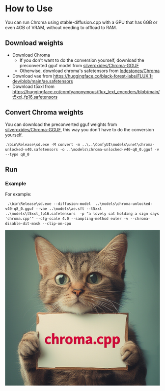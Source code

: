 # How to Use

You can run Chroma using stable-diffusion.cpp with a GPU that has 6GB or even 4GB of VRAM, without needing to offload to RAM.

## Download weights

- Download Chroma
    - If you don't want to do the conversion yourself, download the preconverted gguf model from [silveroxides/Chroma-GGUF](https://huggingface.co/silveroxides/Chroma-GGUF)
    - Otherwise, download chroma's safetensors from [lodestones/Chroma](https://huggingface.co/lodestones/Chroma)
- Download vae from https://huggingface.co/black-forest-labs/FLUX.1-dev/blob/main/ae.safetensors
- Download t5xxl from https://huggingface.co/comfyanonymous/flux_text_encoders/blob/main/t5xxl_fp16.safetensors

## Convert Chroma weights

You can download the preconverted gguf weights from [silveroxides/Chroma-GGUF](https://huggingface.co/silveroxides/Chroma-GGUF), this way you don't have to do the conversion yourself.

```
.\bin\Release\sd.exe -M convert -m ..\..\ComfyUI\models\unet\chroma-unlocked-v40.safetensors -o ..\models\chroma-unlocked-v40-q8_0.gguf -v --type q8_0
```

## Run

### Example
For example:

```
 .\bin\Release\sd.exe --diffusion-model  ..\models\chroma-unlocked-v40-q8_0.gguf --vae ..\models\ae.sft --t5xxl ..\models\t5xxl_fp16.safetensors  -p "a lovely cat holding a sign says 'chroma.cpp'" --cfg-scale 4.0 --sampling-method euler -v --chroma-disable-dit-mask --clip-on-cpu
```

![](../assets/flux/chroma_v40.png)



